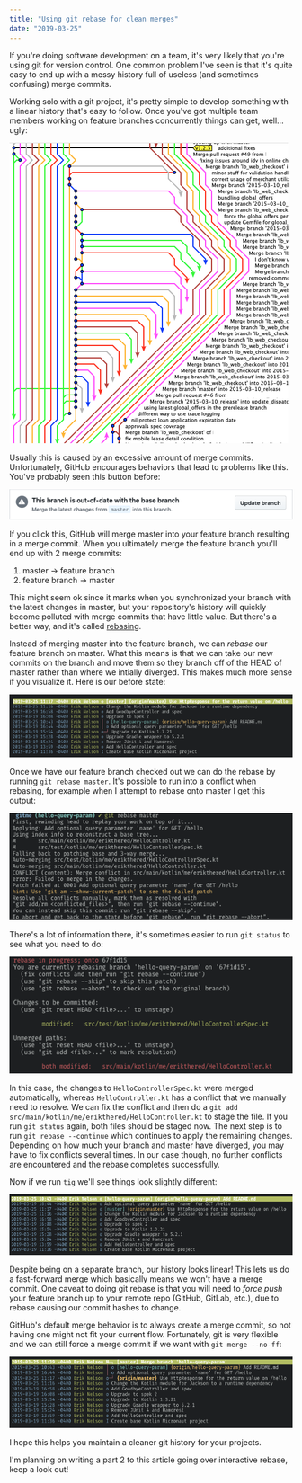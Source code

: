 ```yaml
---
title: "Using git rebase for clean merges"
date: "2019-03-25"
---
```


If you're doing software development on a team, it's very likely that you're using git for version control. One common problem I've seen is that it's quite easy to end up with a messy history full of useless (and sometimes confusing) merge commits.

Working solo with a git project, it's pretty simple to develop something with a linear history that's easy to follow. Once you've got multiple team members working on feature branches concurrently things can get, well... ugly:

![Ugly git tree](images/rebase1.png)

Usually this is caused by an excessive amount of merge commits. Unfortunately, GitHub encourages behaviors that lead to problems like this. You've probably seen this button before:

![GitHub's update branch button](images/rebase2.png)

If you click this, GitHub will merge master into your feature branch resulting in a merge commit. When you ultimately merge the feature branch you'll end up with 2 merge commits:

1. master -> feature branch
2. feature branch -> master

This might seem ok since it marks when you synchronized your branch with the latest changes in master, but your repository's history will quickly become polluted with merge commits that have little value. But there's a better way, and it's called [rebasing](https://git-scm.com/docs/git-rebase).

Instead of merging master into the feature branch, we can _rebase_ our feature branch on master. What this means is that we can take our new commits on the branch and move them so they branch off of the HEAD of master rather than where we intially diverged. This makes much more sense if you visualize it. Here is our before state:

![tig view with feature branch diverging from master](images/rebase3.png)

Once we have our feature branch checked out we can do the rebase by running `git rebase master`. It's possible to run into a conflict when rebasing, for example when I attempt to rebase onto master I get this output:

![screenshot of git rebase master output](images/rebase4.png)

There's a lot of information there, it's sometimes easier to run `git status` to see what you need to do:

![git status output](images/rebase5.png)

In this case, the changes to `HelloControllerSpec.kt` were merged automatically, whereas `HelloController.kt` has a conflict that we manually need to resolve. We can fix the conflict and then do a `git add src/main/kotlin/me/erikthered/HelloController.kt` to stage the file. If you run `git status` again, both files should be staged now. The next step is to run `git rebase --continue` which continues to apply the remaining changes. Depending on how much your branch and master have diverged, you may have to fix conflicts several times. In our case though, no further conflicts are encountered and the rebase completes successfully.

Now if we run `tig` we'll see things look slightly different:

![tig output](images/rebase6.png)

Despite being on a separate branch, our history looks linear! This lets us do a fast-forward merge which basically means we won't have a merge commit. One caveat to doing git rebase is that you will need to _force push_ your feature branch up to your remote repo (GitHub, GitLab, etc.), due to rebase causing our commit hashes to change.

GitHub's default merge behavior is to always create a merge commit, so not having one might not fit your current flow. Fortunately, git is very flexible and we can still force a merge commit if we want with `git merge --no-ff`:

![tig output with merge commit](images/rebase7.png)

I hope this helps you maintain a cleaner git history for your projects.

I'm planning on writing a part 2 to this article going over interactive rebase, keep a look out!
